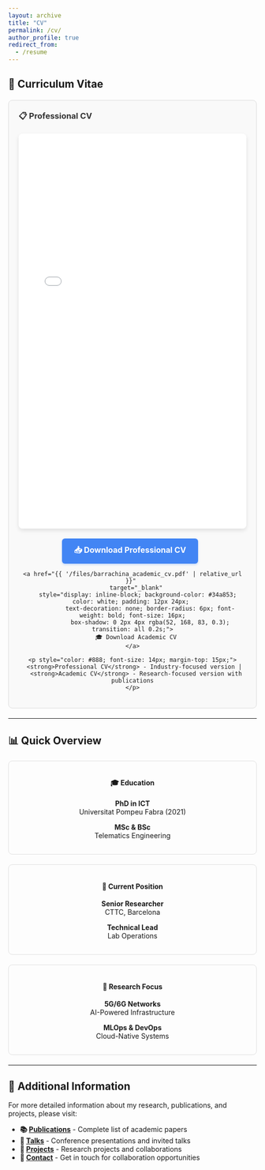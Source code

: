 ```yaml
---
layout: archive
title: "CV"
permalink: /cv/
author_profile: true
redirect_from:
  - /resume
---
```


## 📄 **Curriculum Vitae**

<div style="margin: 20px 0; border: 1px solid #ddd; border-radius: 8px; padding: 20px; background-color: #f9f9f9;">
  <h3 style="margin-top: 0; color: #333;">📋 Professional CV</h3>
  
  <!-- PDF Embed -->
  <div style="text-align: center; margin: 20px 0;">
    <iframe src="{{ '/files/barrachina_cv.pdf' | relative_url }}#toolbar=1&navpanes=1&scrollbar=1" 
            width="100%" 
            height="800px" 
            frameborder="0" 
            style="border-radius: 8px; box-shadow: 0 4px 8px rgba(0,0,0,0.1);">
      <p>Your browser does not support PDFs. Please download the CV directly.</p>
    </iframe>
  </div>
  
  <!-- Download Buttons -->
  <div style="text-align: center; margin-top: 20px;">
    <a href="{{ '/files/barrachina_cv.pdf' | relative_url }}" 
       target="_blank" 
       style="display: inline-block; background-color: #4285f4; color: white; padding: 12px 24px; 
              text-decoration: none; border-radius: 6px; font-weight: bold; font-size: 16px;
              box-shadow: 0 2px 4px rgba(66, 133, 244, 0.3); transition: all 0.2s; margin-right: 10px;">
      📥 Download Professional CV
    </a>
    
    <a href="{{ '/files/barrachina_academic_cv.pdf' | relative_url }}" 
       target="_blank" 
       style="display: inline-block; background-color: #34a853; color: white; padding: 12px 24px; 
              text-decoration: none; border-radius: 6px; font-weight: bold; font-size: 16px;
              box-shadow: 0 2px 4px rgba(52, 168, 83, 0.3); transition: all 0.2s;">
      🎓 Download Academic CV
    </a>
    
    <p style="color: #888; font-size: 14px; margin-top: 15px;">
      <strong>Professional CV</strong> - Industry-focused version | 
      <strong>Academic CV</strong> - Research-focused version with publications
    </p>
  </div>
</div>

---

## 📊 **Quick Overview**

<div style="display: grid; grid-template-columns: repeat(auto-fit, minmax(250px, 1fr)); gap: 20px; margin: 20px 0;">
  <div style="padding: 15px; border: 1px solid #e0e0e0; border-radius: 8px; text-align: center;">
    <h4>🎓 Education</h4>
    <p><strong>PhD in ICT</strong><br>Universitat Pompeu Fabra (2021)</p>
    <p><strong>MSc & BSc</strong><br>Telematics Engineering</p>
  </div>
  
  <div style="padding: 15px; border: 1px solid #e0e0e0; border-radius: 8px; text-align: center;">
    <h4>💼 Current Position</h4>
    <p><strong>Senior Researcher</strong><br>CTTC, Barcelona</p>
    <p><strong>Technical Lead</strong><br>Lab Operations</p>
  </div>
  
  <div style="padding: 15px; border: 1px solid #e0e0e0; border-radius: 8px; text-align: center;">
    <h4>🔬 Research Focus</h4>
    <p><strong>5G/6G Networks</strong><br>AI-Powered Infrastructure</p>
    <p><strong>MLOps & DevOps</strong><br>Cloud-Native Systems</p>
  </div>
</div>

---

## 🔗 **Additional Information**

For more detailed information about my research, publications, and projects, please visit:

- **📚 [Publications](/publications/)** - Complete list of academic papers
- **🎤 [Talks](/talks/)** - Conference presentations and invited talks  
- **💼 [Projects](/projects/)** - Research projects and collaborations
- **📧 [Contact](/about/)** - Get in touch for collaboration opportunities

